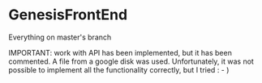 # GenesisFrontEnd

Everything on master's branch

IMPORTANT: work with API has been implemented, but it has been commented. 
A file from a google disk was used. Unfortunately, it was not possible to implement all the functionality correctly, but I tried : - )
